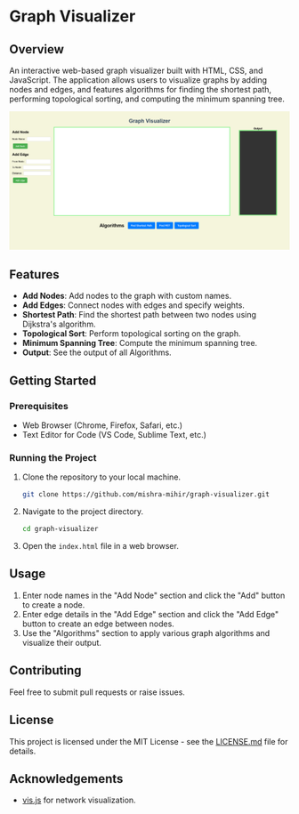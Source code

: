 # Graph Visualizer

## Overview
An interactive web-based graph visualizer built with HTML, CSS, and JavaScript. The application allows users to visualize graphs by adding nodes and edges, and features algorithms for finding the shortest path, performing topological sorting, and computing the minimum spanning tree.

![Graph Visualizer Screenshot](./screenshot.png)

## Features
- **Add Nodes**: Add nodes to the graph with custom names.
- **Add Edges**: Connect nodes with edges and specify weights.
- **Shortest Path**: Find the shortest path between two nodes using Dijkstra's algorithm.
- **Topological Sort**: Perform topological sorting on the graph.
- **Minimum Spanning Tree**: Compute the minimum spanning tree.
- **Output**: See the output of all Algorithms.
## Getting Started

### Prerequisites
- Web Browser (Chrome, Firefox, Safari, etc.)
- Text Editor for Code (VS Code, Sublime Text, etc.)

### Running the Project
1. Clone the repository to your local machine.
    ```bash
    git clone https://github.com/mishra-mihir/graph-visualizer.git
    ```
2. Navigate to the project directory.
    ```bash
    cd graph-visualizer
    ```
3. Open the `index.html` file in a web browser.

## Usage
1. Enter node names in the "Add Node" section and click the "Add" button to create a node.
2. Enter edge details in the "Add Edge" section and click the "Add Edge" button to create an edge between nodes.
3. Use the "Algorithms" section to apply various graph algorithms and visualize their output.

## Contributing
Feel free to submit pull requests or raise issues.

## License
This project is licensed under the MIT License - see the [LICENSE.md](LICENSE.md) file for details.

## Acknowledgements
- [vis.js](https://visjs.org/) for network visualization.

